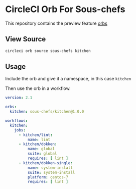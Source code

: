 # CircleCI Orb For Sous-chefs
This repository contains the preview feature [orbs](https://github.com/CircleCI-Public/config-preview-sdk/tree/master/docs)

## View Source

```bash
circleci orb source sous-chefs kitchen
```

## Usage

Include the orb and give it a namespace, in this case `kitchen`

Then use the orb in a workflow. 

```yaml
version: 2.1

orbs:
  kitchen: sous-chefs/kitchen@1.0.0

workflows:
  kitchen:
    jobs:
      - kitchen/lint:
          name: lint
      - kitchen/dokken:
          name: global
          suite: global
          requires: [ lint ]
      - kitchen/dokken-single:
          name: system-install
          suite: system-install
          platform: centos-7
          requires: [ lint ]
```
